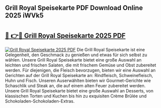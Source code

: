 ## Grill Royal Speisekarte PDF Download Online 2025 iWVk5

# <h2><a href="http://gc8vdw3.nevu.top/?p=Grill+Royal+Speisekarte">🔗 👉🔴 Grill Royal Speisekarte 2025 PDF</a></h2>

[![Grill Royal Speisekarte 2025 PDF](https://i.imgur.com/dBaPXMq.png)](http://gc8vdw3.nevu.top/?p=Grill+Royal+Speisekarte)
Die Grill Royal Speisekarte ist eine Gelegenheit, den Geschmack zu genießen und etwas für sich selbst zu wählen. Unsere Grill Royal Speisekarte bietet eine große Auswahl an leichten und frischen Salaten, die mit frischem Gemüse und Obst zubereitet werden. Für diejenigen, die Fleisch bevorzugen, bieten wir eine Auswahl an Gerichten auf der Grill Royal Speisekarte an: Rindfleisch, Schweinefleisch, Huhn und Fisch. Unseren Auserwählten bieten wir Gourmet-Gerichte wie Schaschlik und Steak an, die auf einem alten Feuer zubereitet werden. Unsere Grill Royal Speisekarte bietet eine große Auswahl an Desserts, von klassischen Torten und Kuchen bis hin zu exquisiten Crème Brûlée und Schokoladen-Schokoladen-Extras.
